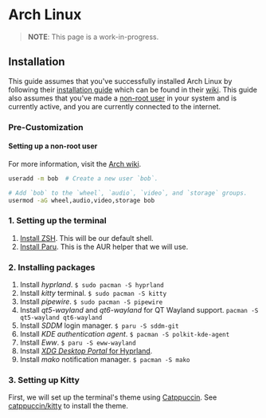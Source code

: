 # Arch Linux

> **NOTE**: This page is a work-in-progress.

## Installation

This guide assumes that you've successfully installed Arch Linux by following their [installation guide](https://wiki.archlinux.org/title/Installation_guide) which can be found in their [wiki](https://wiki.archlinux.org/). This guide also assumes that you've made a [non-root user](#Setting-up-a-non-root-user) in your system and is currently active, and you are currently connected to the internet.

### Pre-Customization

#### Setting up a non-root user

For more information, visit the [Arch wiki](https://wiki.archlinux.org/title/Users_and_groups).

```sh
useradd -m bob  # Create a new user `bob`.

# Add `bob` to the `wheel`, `audio`, `video`, and `storage` groups.
usermod -aG wheel,audio,video,storage bob
```

### 1. Setting up the terminal

1. [Install ZSH](https://github.com/SetupGuides/ZSH). This will be our default shell.
2. [Install Paru](https://github.com/Morganamilo/paru). This is the AUR helper that we will use.

### 2. Installing packages

1. Install *hyprland*. `$ sudo pacman -S hyprland`
2. Install *kitty* terminal. `$ sudo pacman -S kitty`
3. Install *pipewire*. `$ sudo pacman -S pipewire`
4. Install *qt5-wayland* and *qt6-wayland* for QT Wayland support. `pacman -S qt5-wayland qt6-wayland`
5. Install *SDDM* login manager. `$ paru -S sddm-git`
6. Install *KDE authentication agent*. `$ pacman -S polkit-kde-agent`
7. Install *Eww*. `$ paru -S eww-wayland`
8. Install [*XDG Desktop Portal* for Hyprland](https://wiki.hyprland.org/Useful-Utilities/Hyprland-desktop-portal/).
9. Install *mako* notification manager. `$ pacman -S mako`

### 3. Setting up Kitty

First, we will set up the terminal's theme using [Catppuccin](https://github.com/catppuccin/catppuccin). See [catppuccin/kitty](https://github.com/catppuccin/kitty) to install the theme.
